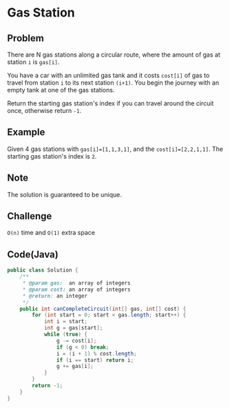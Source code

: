 # Gas Station

## Problem

There are N gas stations along a circular route, where the amount of gas at station `i` is `gas[i]`.

You have a car with an unlimited gas tank and it costs `cost[i]` of gas to travel from station `i` to its next station `(i+1)`. You begin the journey with an empty tank at one of the gas stations.

Return the starting gas station's index if you can travel around the circuit once, otherwise return `-1`.

## Example

Given 4 gas stations with `gas[i]=[1,1,3,1]`, and the `cost[i]=[2,2,1,1]`. The starting gas station's index is `2`.

## Note

The solution is guaranteed to be unique.

## Challenge

`O(n)` time and `O(1)` extra space

## Code(Java)

```java
public class Solution {
    /**
     * @param gas:  an array of integers
     * @param cost: an array of integers
     * @return: an integer
     */
    public int canCompleteCircuit(int[] gas, int[] cost) {
        for (int start = 0; start < gas.length; start++) {
            int i = start;
            int g = gas[start];
            while (true) {
                g -= cost[i];
                if (g < 0) break;
                i = (i + 1) % cost.length;
                if (i == start) return i;
                g += gas[i];
            }
        }
        return -1;
    }
}
```
